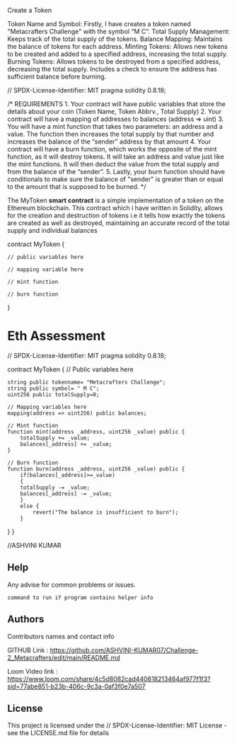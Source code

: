 Create a Token

Token Name and Symbol: Firstly, I have creates a token named "Metacrafters Challenge" with the symbol "M C".
Total Supply Management: Keeps track of the total supply of the tokens.
Balance Mapping: Maintains the balance of tokens for each address.
Minting Tokens: Allows new tokens to be created and added to a specified address, increasing the total supply.
Burning Tokens: Allows tokens to be destroyed from a specified address, decreasing the total supply. Includes a check to ensure the address has sufficient balance before burning.

// SPDX-License-Identifier: MIT
pragma solidity 0.8.18;

/*
       REQUIREMENTS
    1. Your contract will have public variables that store the details about your coin (Token Name, Token Abbrv., Total Supply)
    2. Your contract will have a mapping of addresses to balances (address => uint)
    3. You will have a mint function that takes two parameters: an address and a value. 
       The function then increases the total supply by that number and increases the balance 
       of the “sender” address by that amount
    4. Your contract will have a burn function, which works the opposite of the mint function, as it will destroy tokens. 
       It will take an address and value just like the mint functions. It will then deduct the value from the total supply 
       and from the balance of the “sender”.
    5. Lastly, your burn function should have conditionals to make sure the balance of "sender" is greater than or equal 
       to the amount that is supposed to be burned.
*/

The MyToken **smart contract** is a simple implementation of a token on the Ethereum blockchain.
This contract which i have written in Solidity, allows for the creation and destruction of tokens i.e it tells how exactly the tokens are created as well as destroyed,
maintaining an accurate record of the total supply and individual balances

contract MyToken {

    // public variables here

    // mapping variable here

    // mint function

    // burn function

}

# Eth Assessment

// SPDX-License-Identifier: MIT
pragma solidity 0.8.18;

contract MyToken {
    // Public variables here

    
    string public tokenname= "Metacrafters Challenge";
    string public symbol= " M C";
    uint256 public totalSupply=0;

    // Mapping variables here
    mapping(address => uint256) public balances;

    // Mint function 
    function mint(address _address, uint256 _value) public {
        totalSupply += _value;
        balances[_address] += _value;
    }

    // Burn function 
    function burn(address _address, uint256 _value) public {
        if(balances[_address]>=_value)
        {
        totalSupply -= _value;
        balances[_address] -= _value;
        }
        else {
            revert("The balance is insufficient to burn");
        }
}
}




//ASHVINI KUMAR
## Help

Any advise for common problems or issues.
```
command to run if program contains helper info
```

## Authors

Contributors names and contact info

GITHUB Link : https://github.com/ASHVINI-KUMAR07/Challenge-2_Metacrafters/edit/main/README.md

Loom Video link :
https://www.loom.com/share/4c5d8082cad440618213464af977f1f3?sid=77abe851-b23b-406c-9c3a-0af3f0e7a507

## License

This project is licensed under the // SPDX-License-Identifier: MIT License - see the LICENSE.md file for details





